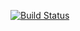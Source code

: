 [![Build Status](https://travis-ci.org/felipescs/TDE1_ES3.svg?branch=master)](https://travis-ci.org/felipescs/TDE1_ES3)
